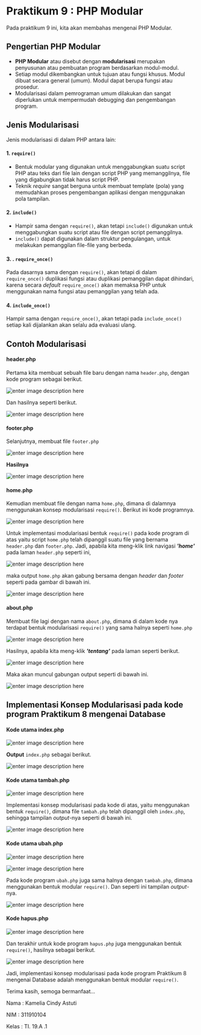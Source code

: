 # Praktikum 9 : PHP Modular

Pada praktikum 9 ini, kita akan membahas mengenai PHP Modular.

## Pengertian PHP Modular

 - **PHP Modular** atau disebut dengan **modularisasi** merupakan penyusunan atau pembuatan program berdasarkan modul-modul.
 - Setiap modul dikembangkan untuk tujuan atau fungsi khusus. Modul dibuat secara general (umum). Modul dapat berupa fungsi atau prosedur.
 - Modularisasi dalam pemrograman umum dilakukan dan sangat diperlukan untuk mempermudah debugging dan pengembangan program.

## Jenis Modularisasi 

Jenis modularisasi di dalam PHP antara lain:

#### 1. `require()`

 - Bentuk modular yang digunakan untuk menggabungkan suatu script PHP atau teks dari file lain dengan script PHP yang memanggilnya, file yang digabungkan tidak harus script PHP.
 - Teknik *require* sangat berguna untuk membuat template (pola) yang memudahkan proses pengembangan aplikasi dengan menggunakan pola tampilan.

#### 2. `include()`

 - Hampir sama dengan `require()`, akan tetapi `include()` digunakan untuk menggabungkan suatu script atau file dengan script pemanggilnya.
 - `include()` dapat digunakan dalam struktur pengulangan, untuk melakukan pemanggilan file-file yang berbeda.

#### 3. . `require_once()`

Pada dasarnya sama dengan `require()`, akan tetapi di dalam `require_once()` duplikasi fungsi atau duplikasi pemanggilan dapat dihindari, karena secara *default* `require_once()` akan memaksa PHP untuk menggunakan nama fungsi atau pemanggilan yang telah ada.

#### 4. `include_once()`

Hampir sama dengan `require_once()`, akan tetapi pada `include_once()` setiap kali dijalankan akan selalu ada evaluasi ulang.

## Contoh Modularisasi

#### header.php

Pertama kita membuat sebuah file baru dengan nama `header.php`, dengan kode program sebagai berikut.

![enter image description here](https://github.com/kameliacindy/Lab9Web/blob/main/img/header.PNG)

Dan hasilnya seperti berikut.

![enter image description here](https://github.com/kameliacindy/Lab9Web/blob/main/img/ss_header.PNG)

#### footer.php

Selanjutnya, membuat file `footer.php`

![enter image description here](https://github.com/kameliacindy/Lab9Web/blob/main/img/footer.PNG)

**Hasilnya**

![enter image description here](https://github.com/kameliacindy/Lab9Web/blob/main/img/ss_footer.PNG)

#### home.php

Kemudian membuat file dengan nama `home.php`, dimana di dalamnya menggunakan konsep modularisasi `require()`. Berikut ini kode programnya.

![enter image description here](https://github.com/kameliacindy/Lab9Web/blob/main/img/home.PNG)

Untuk implementasi modularisasi bentuk `require()` pada kode program di atas yaitu script `home.php` telah dipanggil suatu file yang bernama `header.php` dan `footer.php`. Jadi, apabila kita meng-klik link navigasi ***'home'*** pada laman `header.php` seperti ini,

![enter image description here](https://github.com/kameliacindy/Lab9Web/blob/main/img/ss_header.PNG)

maka output `home.php` akan gabung bersama dengan *header* dan *footer* seperti pada gambar di bawah ini.

![enter image description here](https://github.com/kameliacindy/Lab9Web/blob/main/img/ss_home.PNG)

#### about.php

Membuat file lagi dengan nama `about.php`, dimana di dalam kode nya terdapat bentuk modularisasi `require()` yang sama halnya seperti `home.php`

![enter image description here](https://github.com/kameliacindy/Lab9Web/blob/main/img/about.PNG)

Hasilnya, apabila kita meng-klik ***'tentang'*** pada laman seperti berikut.

![enter image description here](https://github.com/kameliacindy/Lab9Web/blob/main/img/ss_header.PNG)

Maka akan muncul gabungan output seperti di bawah ini.

![enter image description here](https://github.com/kameliacindy/Lab9Web/blob/main/img/ss_about.PNG)

## Implementasi Konsep Modularisasi pada kode program Praktikum 8 mengenai Database

#### Kode utama index.php

![enter image description here](https://github.com/kameliacindy/Lab9Web/blob/main/img/index.PNG)

**Output** `index.php` sebagai berikut.

![enter image description here](https://github.com/kameliacindy/Lab9Web/blob/main/img/ss_index.PNG)

#### Kode utama tambah.php

![enter image description here](https://github.com/kameliacindy/Lab9Web/blob/main/img/tambah.PNG)

Implementasi konsep modularisasi pada kode di atas, yaitu menggunakan bentuk `require()`, dimana file `tambah.php` telah dipanggil oleh `index.php`, sehingga tampilan *output*-nya seperti di bawah ini.

![enter image description here](https://github.com/kameliacindy/Lab9Web/blob/main/img/ss_tambah.PNG)

#### Kode utama ubah.php

![enter image description here](https://github.com/kameliacindy/Lab9Web/blob/main/img/ubah1.PNG)

![enter image description here](https://github.com/kameliacindy/Lab9Web/blob/main/img/ubah2.PNG)

Pada kode program `ubah.php` juga sama halnya dengan `tambah.php`, dimana menggunakan bentuk modular `require()`. Dan seperti ini tampilan *output*-nya.

![enter image description here](https://github.com/kameliacindy/Lab9Web/blob/main/img/ss_ubah.PNG)

#### Kode hapus.php

![enter image description here](https://github.com/kameliacindy/Lab9Web/blob/main/img/hapus.PNG)

Dan terakhir untuk kode program `hapus.php` juga menggunakan bentuk `require()`, hasilnya sebagai berikut.

![enter image description here](https://github.com/kameliacindy/Lab9Web/blob/main/img/ss_hapus.PNG)

Jadi, implementasi konsep modularisasi pada kode program Praktikum 8 mengenai Database adalah menggunakan bentuk modular `require()`.

Terima kasih, semoga bermanfaat...

Nama	: Kamelia Cindy Astuti

NIM	: 311910104

Kelas	: TI. 19.A .1
